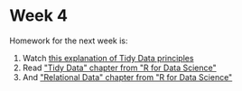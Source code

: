 # Week 4
Homework for the next week is:

1. Watch [this explanation of Tidy Data principles](https://www.youtube.com/watch?v=KW1laBLEiw0)
2. Read ["Tidy Data" chapter from "R for Data Science"](https://r4ds.had.co.nz/tidy-data.html)
3. And ["Relational Data" chapter from "R for Data Science"](https://r4ds.had.co.nz/relational-data.html)